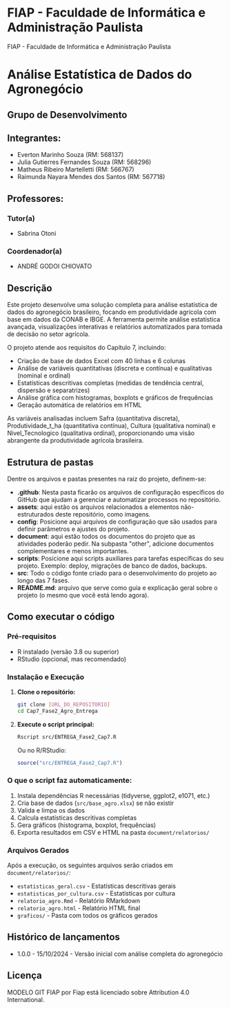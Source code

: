 # FIAP - Faculdade de Informática e Administração Paulista

FIAP - Faculdade de Informática e Administração Paulista 

# Análise Estatística de Dados do Agronegócio

## Grupo de Desenvolvimento

## Integrantes:

* Everton Marinho Souza (RM: 568137)
* Julia Gutierres Fernandes Souza (RM: 568296)
* Matheus Ribeiro Martelletti (RM: 566767)
* Raimunda Nayara Mendes dos Santos (RM: 567718)

## Professores:

### Tutor(a)

* Sabrina Otoni

### Coordenador(a)

* ANDRÉ GODOI CHIOVATO

## Descrição

Este projeto desenvolve uma solução completa para análise estatística de dados do agronegócio brasileiro, focando em produtividade agrícola com base em dados da CONAB e IBGE. A ferramenta permite análise estatística avançada, visualizações interativas e relatórios automatizados para tomada de decisão no setor agrícola.

O projeto atende aos requisitos do Capítulo 7, incluindo:

- Criação de base de dados Excel com 40 linhas e 6 colunas
- Análise de variáveis quantitativas (discreta e contínua) e qualitativas (nominal e ordinal)
- Estatísticas descritivas completas (medidas de tendência central, dispersão e separatrizes)
- Análise gráfica com histogramas, boxplots e gráficos de frequências
- Geração automática de relatórios em HTML

As variáveis analisadas incluem Safra (quantitativa discreta), Produtividade_t_ha (quantitativa contínua), Cultura (qualitativa nominal) e Nivel_Tecnologico (qualitativa ordinal), proporcionando uma visão abrangente da produtividade agrícola brasileira.

## Estrutura de pastas

Dentre os arquivos e pastas presentes na raiz do projeto, definem-se:

* **.github**: Nesta pasta ficarão os arquivos de configuração específicos do GitHub que ajudam a gerenciar e automatizar processos no repositório.
* **assets**: aqui estão os arquivos relacionados a elementos não-estruturados deste repositório, como imagens.
* **config**: Posicione aqui arquivos de configuração que são usados para definir parâmetros e ajustes do projeto.
* **document**: aqui estão todos os documentos do projeto que as atividades poderão pedir. Na subpasta "other", adicione documentos complementares e menos importantes.
* **scripts**: Posicione aqui scripts auxiliares para tarefas específicas do seu projeto. Exemplo: deploy, migrações de banco de dados, backups.
* **src**: Todo o código fonte criado para o desenvolvimento do projeto ao longo das 7 fases.
* **README.md**: arquivo que serve como guia e explicação geral sobre o projeto (o mesmo que você está lendo agora).

## Como executar o código

### Pré-requisitos

- R instalado (versão 3.8 ou superior)
- RStudio (opcional, mas recomendado)

### Instalação e Execução

1. **Clone o repositório:**
   ```bash
   git clone [URL_DO_REPOSITORIO]
   cd Cap7_Fase2_Agro_Entrega
   ```

2. **Execute o script principal:**
   ```bash
   Rscript src/ENTREGA_Fase2_Cap7.R
   ```

   Ou no R/RStudio:
   ```r
   source("src/ENTREGA_Fase2_Cap7.R")
   ```

### O que o script faz automaticamente:

1. Instala dependências R necessárias (tidyverse, ggplot2, e1071, etc.)
2. Cria base de dados (`src/base_agro.xlsx`) se não existir
3. Valida e limpa os dados
4. Calcula estatísticas descritivas completas
5. Gera gráficos (histograma, boxplot, frequências)
6. Exporta resultados em CSV e HTML na pasta `document/relatorios/`

### Arquivos Gerados

Após a execução, os seguintes arquivos serão criados em `document/relatorios/`:

- `estatisticas_geral.csv` - Estatísticas descritivas gerais
- `estatisticas_por_cultura.csv` - Estatísticas por cultura
- `relatorio_agro.Rmd` - Relatório RMarkdown
- `relatorio_agro.html` - Relatório HTML final
- `graficos/` - Pasta com todos os gráficos gerados

## Histórico de lançamentos

* 1.0.0 - 15/10/2024 - Versão inicial com análise completa do agronegócio

## Licença

MODELO GIT FIAP por Fiap está licenciado sobre Attribution 4.0 International.